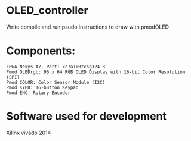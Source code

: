 # OLED_controller
 Write compile and run psudo instructions to draw with pmodOLED


# Components:
    FPGA Nexys-A7, Part: xc7a100tcsg324-3
    Pmod OLEDrgb: 96 x 64 RGB OLED Display with 16-bit Color Resolution (SPI)
    Pmod COLOR: Color Sensor Module (I2C)
    Pmod KYPD: 16-button Keypad
    Pmod ENC: Rotary Encoder

# Software used for development 
Xilinx vivado 2014
